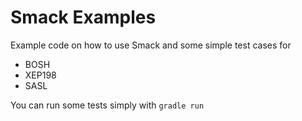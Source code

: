Smack Examples
==============

Example code on how to use Smack and some simple test cases for

- BOSH
- XEP198
- SASL

You can run some tests simply with `gradle run`
